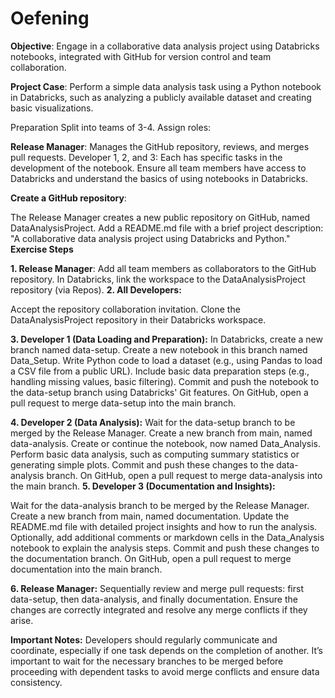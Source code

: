 # Oefening

**Objective**: Engage in a collaborative data analysis project using Databricks notebooks, integrated with GitHub for version control and team collaboration.

**Project Case**:
Perform a simple data analysis task using a Python notebook in Databricks, such as analyzing a publicly available dataset and creating basic visualizations.

Preparation
Split into teams of 3-4. Assign roles:

**Release Manager**: 
Manages the GitHub repository, reviews, and merges pull requests.
Developer 1, 2, and 3: Each has specific tasks in the development of the notebook.
Ensure all team members have access to Databricks and understand the basics of using notebooks in Databricks.

**Create a GitHub repository**:

The Release Manager creates a new public repository on GitHub, named DataAnalysisProject.
Add a README.md file with a brief project description: "A collaborative data analysis project using Databricks and Python."
**Exercise Steps**

**1. Release Manager**:
Add all team members as collaborators to the GitHub repository.
In Databricks, link the workspace to the DataAnalysisProject repository (via Repos).
**2. All Developers:**

Accept the repository collaboration invitation.
Clone the DataAnalysisProject repository in their Databricks workspace.

**3. Developer 1 (Data Loading and Preparation):**
In Databricks, create a new branch named data-setup.
Create a new notebook in this branch named Data_Setup.
Write Python code to load a dataset (e.g., using Pandas to load a CSV file from a public URL).
Include basic data preparation steps (e.g., handling missing values, basic filtering).
Commit and push the notebook to the data-setup branch using Databricks' Git features.
On GitHub, open a pull request to merge data-setup into the main branch.

**4. Developer 2 (Data Analysis):**
Wait for the data-setup branch to be merged by the Release Manager.
Create a new branch from main, named data-analysis.
Create or continue the notebook, now named Data_Analysis.
Perform basic data analysis, such as computing summary statistics or generating simple plots.
Commit and push these changes to the data-analysis branch.
On GitHub, open a pull request to merge data-analysis into the main branch.
**5. Developer 3 (Documentation and Insights):**

Wait for the data-analysis branch to be merged by the Release Manager.
Create a new branch from main, named documentation.
Update the README.md file with detailed project insights and how to run the analysis.
Optionally, add additional comments or markdown cells in the Data_Analysis notebook to explain the analysis steps.
Commit and push these changes to the documentation branch.
On GitHub, open a pull request to merge documentation into the main branch.

**6. Release Manager:**
Sequentially review and merge pull requests: first data-setup, then data-analysis, and finally documentation.
Ensure the changes are correctly integrated and resolve any merge conflicts if they arise.

**Important Notes:**
Developers should regularly communicate and coordinate, especially if one task depends on the completion of another.
It’s important to wait for the necessary branches to be merged before proceeding with dependent tasks to avoid merge conflicts and ensure data consistency.


